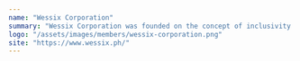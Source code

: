 ```yaml
---
name: "Wessix Corporation"
summary: "Wessix Corporation was founded on the concept of inclusivity and was grounded on the principle that all working Filipinos should be able to afford a home that is their own."
logo: "/assets/images/members/wessix-corporation.png"
site: "https://www.wessix.ph/"
---
```

